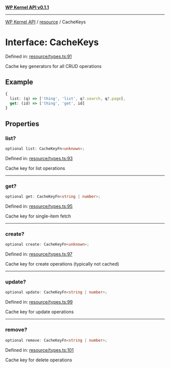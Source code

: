 [**WP Kernel API v0.1.1**](../../README.md)

---

[WP Kernel API](../../README.md) / [resource](../README.md) / CacheKeys

# Interface: CacheKeys

Defined in: [resource/types.ts:91](https://github.com/theGeekist/wp-kernel/blob/main/packages/kernel/src/resource/types.ts#L91)

Cache key generators for all CRUD operations

## Example

```ts
{
  list: (q) => ['thing', 'list', q?.search, q?.page],
  get: (id) => ['thing', 'get', id]
}
```

## Properties

### list?

```ts
optional list: CacheKeyFn<unknown>;
```

Defined in: [resource/types.ts:93](https://github.com/theGeekist/wp-kernel/blob/main/packages/kernel/src/resource/types.ts#L93)

Cache key for list operations

---

### get?

```ts
optional get: CacheKeyFn<string | number>;
```

Defined in: [resource/types.ts:95](https://github.com/theGeekist/wp-kernel/blob/main/packages/kernel/src/resource/types.ts#L95)

Cache key for single-item fetch

---

### create?

```ts
optional create: CacheKeyFn<unknown>;
```

Defined in: [resource/types.ts:97](https://github.com/theGeekist/wp-kernel/blob/main/packages/kernel/src/resource/types.ts#L97)

Cache key for create operations (typically not cached)

---

### update?

```ts
optional update: CacheKeyFn<string | number>;
```

Defined in: [resource/types.ts:99](https://github.com/theGeekist/wp-kernel/blob/main/packages/kernel/src/resource/types.ts#L99)

Cache key for update operations

---

### remove?

```ts
optional remove: CacheKeyFn<string | number>;
```

Defined in: [resource/types.ts:101](https://github.com/theGeekist/wp-kernel/blob/main/packages/kernel/src/resource/types.ts#L101)

Cache key for delete operations
